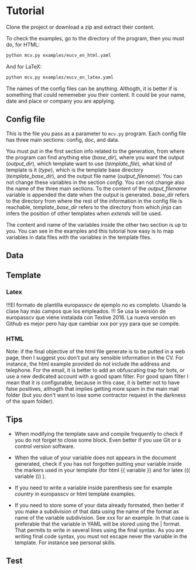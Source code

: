 # Tutorial

Clone the project or download a zip and extract their content.

To check the examples, go to the directory of the program, then you must do, for HTML:

```sh
python mcv.py examples/eucv_en_html.yaml
```

And for LaTeX:

```sh
python mcv.py examples/eucv_en_latex.yaml
```

The names of the config files can be anything. Althogth, it is better if is something that could rememeber you their content. It could be your name, date and place or company you are applying.

## Config file

This is the file you pass as a parameter to `mcv.py` program. Each config file has three main sections: config, doc, and data.

You must put in the first section info related to the generation, from where the program can find anything else (*base_dir*), where you want the output (*output_dir*), which template want to use (*template_file*), what kind of template is it (*type*), which is the template base directory (*template_base_dir*), and the output file name (*output_filename*). You can not change these variables in the section *config*. You can not change also the name of the three main sections. To the content of the *output_filename* variable is appended the date when the output is generated. *base_dir* refers to the directory from where the rest of the information in the config file is reachable, *template_base_dir* refers to the directory from which *jinja* can infers the position of other templates when *extends* will be used.

The content and name of the variables inside the other two section is up to you. You can see in the examples and this tutorial how easy is to map variables in data files with the variables in the template files.

## Data

## Template

### Latex

!!!El formato de plantilla europasscv de ejemplo no es completo. Usando la clase hay más campos que los empleados.
!!! Se usa la versión de europasscv que viene instalada con Texlive 2016. La nueva versión en Github es mejor pero hay que cambiar xxx por yyy para que se compile.

### HTML

Note: if the final objective of the html file generate is to be putted in a web page, then I suggest you don't put any sensible information in the CV. For instance, the html example provided do not include the address and telephone. For the email, it is better to add an obfuscating trap for bots, or use a new dedicated account with a good spam filter. For good spam filter I mean that it is configurable, because in this case, it is better not to have false positives, althogth that implies getting more spam in the main mail folder (but you don't want to lose some contractor request in the darkness of the spam folder).

## Tips

- When modifying the template save and compile frequently to check if you do not forget to close some block. Even better if you use Git or a control version software.

- When the value of your variable does not appears in the document generated, check if you has not forgotten putting your variable inside the markers used in your template (for html {{ variable }} and for latex ((( variable ))) ).

- If you need to write a variable inside parenthesis see for example *country* in europasscv or html template examples.

- If you need to store some of your data already formated, then better if you make a subdivision of that data using the name of the format as name of the variable subdivision. See xxx for an example. In that case is preferable that the variable in YAML will be stored using the | format. That permits to write in several lines using the final syntax. As you are writing final code syntax, you must not escape never the variable in the template. For instance see personal skills.

## Test
